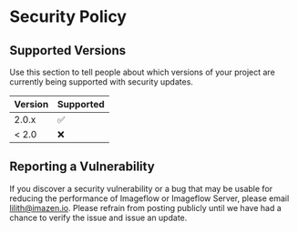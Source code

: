 # Security Policy

## Supported Versions

Use this section to tell people about which versions of your project are
currently being supported with security updates.

| Version | Supported          |
| ------- | ------------------ |
| 2.0.x   | :white_check_mark: |
| < 2.0   | :x:                |

## Reporting a Vulnerability

If you discover a security vulnerability or a bug that may be usable for reducing the performance of Imageflow or Imageflow Server, please email lilith@imazen.io. Please refrain from posting publicly until we have had a chance to verify the issue and issue an update. 
